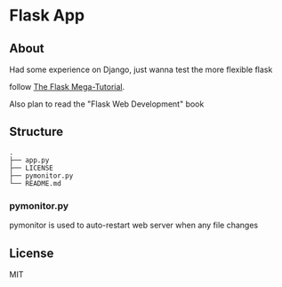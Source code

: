 # Flask App

## About

Had some experience on Django, just wanna test the more flexible flask

follow [The Flask Mega-Tutorial](http://blog.miguelgrinberg.com/post/the-flask-mega-tutorial-part-i-hello-world).

Also plan to read the "Flask Web Development" book

## Structure

```
.
├── app.py
├── LICENSE
├── pymonitor.py
└── README.md
```

### pymonitor.py

pymonitor is used to auto-restart web server when any file changes

## License 

MIT
